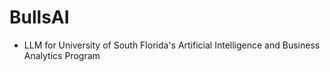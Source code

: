 # BullsAI

- LLM for University of South Florida's Artificial Intelligence and Business Analytics Program
